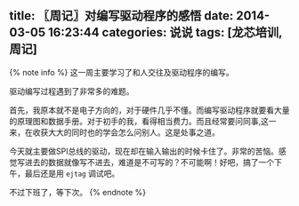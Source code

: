 title: 〖周记〗对编写驱动程序的感悟
date: 2014-03-05 16:23:44
categories: 说说
tags: [龙芯培训,周记]
---

{% note info %}
这一周主要学习了和人交往及驱动程序的编写。

驱动编写过程遇到了非常多的难题。

首先，我原本就不是电子方向的，对于硬件几乎不懂。而编写驱动程序就要看大量的原理图和数据手册。对于初手的我，看得相当费力。而且经常要问同事,这一来，在收获大大的同时也的学会怎么问别人。这是处事之道。<!--more-->

今天就主要做SPI总线的驱动，现在却在输入输出的时候卡住了。非常的苦恼。感觉写进去的数据就像写不进去，难道是不可写的？不可能啊！好吧，搞了一个下午，最后还是用 `ejtag` 调试吧。

不过下班了，等下次。
{% endnote %}
